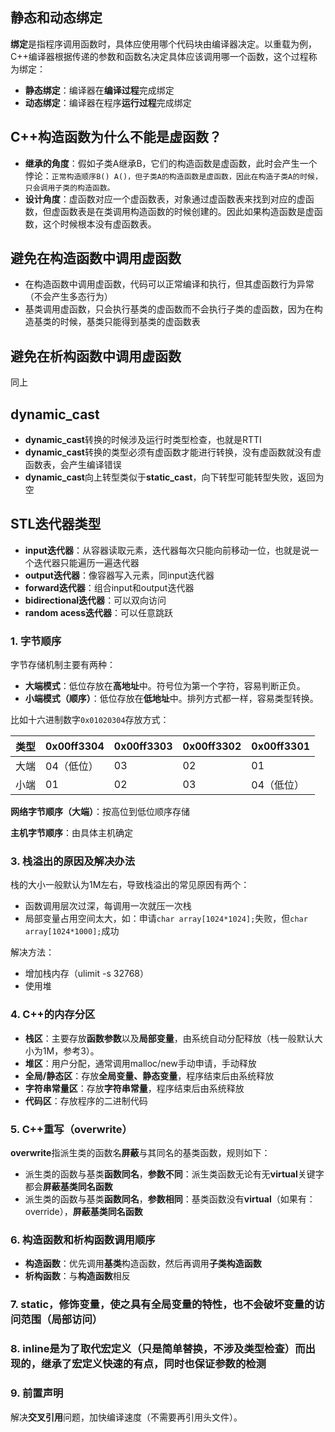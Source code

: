 ## 静态和动态绑定
**绑定**是指程序调用函数时，具体应使用哪个代码块由编译器决定。以重载为例，C++编译器根据传递的参数和函数名决定具体应该调用哪一个函数，这个过程称为绑定：
* **静态绑定**：编译器在**编译过程**完成绑定
* **动态绑定**：编译器在程序**运行过程**完成绑定

## C++构造函数为什么不能是虚函数？
* **继承的角度**：假如子类A继承B，它们的构造函数是虚函数，此时会产生一个悖论：`正常构造顺序B() A()，但子类A的构造函数是虚函数，因此在构造子类A的时候，只会调用子类的构造函数。`
* **设计角度**：虚函数对应一个虚函数表，对象通过虚函数表来找到对应的虚函数，但虚函数表是在类调用构造函数的时候创建的。因此如果构造函数是虚函数，这个时候根本没有虚函数表。

## 避免在构造函数中调用虚函数
* 在构造函数中调用虚函数，代码可以正常编译和执行，但其虚函数行为异常（不会产生多态行为）
* 基类调用虚函数，只会执行基类的虚函数而不会执行子类的虚函数，因为在构造基类的时候，基类只能得到基类的虚函数表

## 避免在析构函数中调用虚函数
同上

## dynamic_cast
* **dynamic_cast**转换的时候涉及运行时类型检查，也就是RTTI
* **dynamic_cast**转换的类型必须有虚函数才能进行转换，没有虚函数就没有虚函数表，会产生编译错误
* **dynamic_cast**向上转型类似于**static_cast**，向下转型可能转型失败，返回为空


## STL迭代器类型
* **input迭代器**：从容器读取元素，迭代器每次只能向前移动一位，也就是说一个迭代器只能遍历一遍迭代器
* **output迭代器**：像容器写入元素，同input迭代器
* **forward迭代器**：组合input和output迭代器
* **bidirectional迭代器**：可以双向访问
* **random acess迭代器**：可以任意跳跃

### 1. 字节顺序
字节存储机制主要有两种：
* **大端模式**：低位存放在**高地址**中。符号位为第一个字符，容易判断正负。
* **小端模式（顺序）**：低位存放在**低地址**中。排列方式都一样，容易类型转换。

比如十六进制数字`0x01020304`存放方式：

|类型|0x00ff3304|0x00ff3303|0x00ff3302|0x00ff3301|
|---|---|---|---|---|
|大端|04（低位）|03|02|01|
|小端|01|02|03|04（低位）|

**网络字节顺序（大端）**：按高位到低位顺序存储

**主机字节顺序**：由具体主机确定


### 3. 栈溢出的原因及解决办法
栈的大小一般默认为1M左右，导致栈溢出的常见原因有两个：
* 函数调用层次过深，每调用一次就压一次栈
* 局部变量占用空间太大，如：申请`char array[1024*1024];`失败，但`char array[1024*1000];`成功

解决方法：
* 增加栈内存（ulimit -s 32768）
* 使用堆

### 4. C++的内存分区
* **栈区**：主要存放**函数参数**以及**局部变量**，由系统自动分配释放（栈一般默认大小为1M，参考3）。
* **堆区**：用户分配，通常调用malloc/new手动申请，手动释放
* **全局/静态区**：存放**全局变量、静态变量**，程序结束后由系统释放
* **字符串常量区**：存放**字符串常量**，程序结束后由系统释放
* **代码区**：存放程序的二进制代码

### 5. C++重写（overwrite）
**overwrite**指派生类的函数名**屏蔽**与其同名的基类函数，规则如下：
* 派生类的函数与基类**函数同名**，**参数不同**：派生类函数无论有无**virtual**关键字都会**屏蔽基类同名函数**
* 派生类的函数与基类**函数同名**，**参数相同**：基类函数没有**virtual**（如果有：override），**屏蔽基类同名函数**

### 6. 构造函数和析构函数调用顺序
* **构造函数**：优先调用**基类**构造函数，然后再调用**子类构造函数**
* **析构函数**：与**构造函数**相反

### 7. static，修饰变量，使之具有全局变量的特性，也不会破坏变量的访问范围（局部访问）

### 8. inline是为了取代宏定义（只是简单替换，不涉及类型检查）而出现的，继承了宏定义快速的有点，同时也保证参数的检测

### 9. 前置声明
解决**交叉引用**问题，加快编译速度（不需要再引用头文件）。


